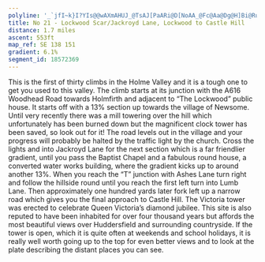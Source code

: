 ```yaml
---
polyline: '_`jfI~k}I?YIs@@wAXmAHUJ_@TsAJ[PaARi@D[NoAA_@Fc@Aa@Dg@H]Bi@Ru@RgBX_AAWTwA?OPk@FGJw@R_Ar@sBHgAZo@FIHSLQ~ASVOTSFa@@_@NILo@PaACK\iAb@gAJ_@v@mCf@eCFk@\cBB_@La@Dk@?g@MwAA}@QyBGc@k@yCc@oCUiB@[DY^uAVwANa@d@g@XUNSd@aAHa@RURQT_@TQ\M|@B\]\i@NMj@mAPi@r@{ARw@Bw@@sAEq@Ba@Ck@Z{BAg@Gw@?m@BUBARFV\d@pAZl@v@|Bj@bAv@bAlDvDbD|CxA`BJDFC|@cC\{A?MRoANoCGo@UyAyAkCc@m@c@e@U][[KAABCb@CVSRWf@ELMp@Jn@J^?L'
title: No 21 - Lockwood Scar/Jackroyd Lane, Lockwood to Castle Hill
distance: 1.7 miles 
ascent: 553ft
map_ref: SE 138 151
gradient: 6.1%
segment_id: 18572369
---
```


This is the first of thirty climbs in the Holme Valley and it is a tough one to get you used to
this valley. The climb starts at its junction with the A616 Woodhead Road towards Holmfirth
and adjacent to “The Lockwood” public house. It starts off with a 13% section up towards
the village of Newsome. Until very recently there was a mill towering over the hill which
unfortunately has been burned down but the magnificent clock tower has been saved, so
look out for it! The road levels out in the village and your progress will probably be halted by
the traffic light by the church. Cross the lights and into Jackroyd Lane for the next section
which is a far friendlier gradient, until you pass the Baptist Chapel and a fabulous round
house, a converted water works building, where the gradient kicks up to around another
13%. When you reach the “T” junction with Ashes Lane turn right and follow the hillside
round until you reach the first left turn into Lumb Lane. Then approximately one hundred
yards later fork left up a narrow road which gives you the final approach to Castle Hill. The
Victoria tower was erected to celebrate Queen Victoria’s diamond jubilee. This site is also
reputed to have been inhabited for over four thousand years but affords the most beautiful
views over Huddersfield and surrounding countryside. If the tower is open, which it is quite
often at weekends and school holidays, it is really well worth going up to the top for even
better views and to look at the plate describing the distant places you can see.





